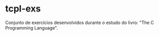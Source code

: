 # tcpl-exs

Conjunto de exercícios desenvolvidos durante o estudo do livro: "The C Programming Language".
